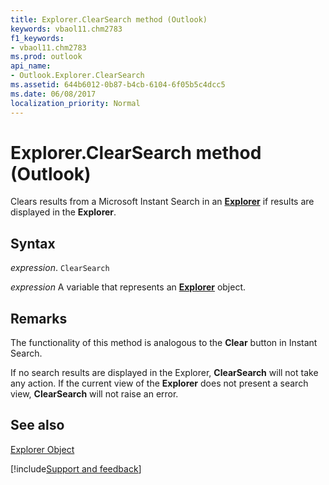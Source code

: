```yaml
---
title: Explorer.ClearSearch method (Outlook)
keywords: vbaol11.chm2783
f1_keywords:
- vbaol11.chm2783
ms.prod: outlook
api_name:
- Outlook.Explorer.ClearSearch
ms.assetid: 644b6012-0b87-b4cb-6104-6f05b5c4dcc5
ms.date: 06/08/2017
localization_priority: Normal
---
```



# Explorer.ClearSearch method (Outlook)

Clears results from a Microsoft Instant Search in an  **[Explorer](Outlook.Explorer.md)** if results are displayed in the **Explorer**.


## Syntax

_expression_. `ClearSearch`

_expression_ A variable that represents an **[Explorer](Outlook.Explorer.md)** object.


## Remarks

The functionality of this method is analogous to the  **Clear** button in Instant Search.

If no search results are displayed in the Explorer,  **ClearSearch** will not take any action. If the current view of the **Explorer** does not present a search view, **ClearSearch** will not raise an error.


## See also


[Explorer Object](Outlook.Explorer.md)

[!include[Support and feedback](~/includes/feedback-boilerplate.md)]